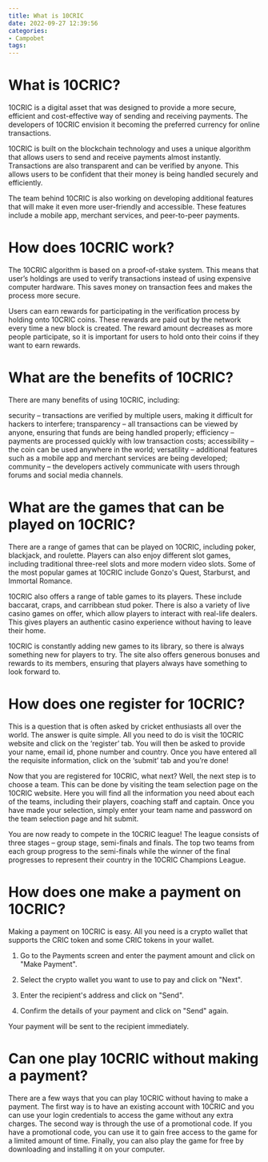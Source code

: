 ```yaml
---
title: What is 10CRIC
date: 2022-09-27 12:39:56
categories:
- Campobet
tags:
---
```



#  What is 10CRIC?

10CRIC is a digital asset that was designed to provide a more secure, efficient and cost-effective way of sending and receiving payments. The developers of 10CRIC envision it becoming the preferred currency for online transactions.

10CRIC is built on the blockchain technology and uses a unique algorithm that allows users to send and receive payments almost instantly. Transactions are also transparent and can be verified by anyone. This allows users to be confident that their money is being handled securely and efficiently.

The team behind 10CRIC is also working on developing additional features that will make it even more user-friendly and accessible. These features include a mobile app, merchant services, and peer-to-peer payments.

# How does 10CRIC work?

The 10CRIC algorithm is based on a proof-of-stake system. This means that user’s holdings are used to verify transactions instead of using expensive computer hardware. This saves money on transaction fees and makes the process more secure.

Users can earn rewards for participating in the verification process by holding onto 10CRIC coins. These rewards are paid out by the network every time a new block is created. The reward amount decreases as more people participate, so it is important for users to hold onto their coins if they want to earn rewards.

# What are the benefits of 10CRIC?

There are many benefits of using 10CRIC, including:

 security – transactions are verified by multiple users, making it difficult for hackers to interfere;
transparency – all transactions can be viewed by anyone, ensuring that funds are being handled properly; efficiency – payments are processed quickly with low transaction costs; accessibility – the coin can be used anywhere in the world; versatility – additional features such as a mobile app and merchant services are being developed; community – the developers actively communicate with users through forums and social media channels.

#  What are the games that can be played on 10CRIC?

There are a range of games that can be played on 10CRIC, including poker, blackjack, and roulette. Players can also enjoy different slot games, including traditional three-reel slots and more modern video slots. Some of the most popular games at 10CRIC include Gonzo's Quest, Starburst, and Immortal Romance.

10CRIC also offers a range of table games to its players. These include baccarat, craps, and carribbean stud poker. There is also a variety of live casino games on offer, which allow players to interact with real-life dealers. This gives players an authentic casino experience without having to leave their home.

10CRIC is constantly adding new games to its library, so there is always something new for players to try. The site also offers generous bonuses and rewards to its members, ensuring that players always have something to look forward to.

#  How does one register for 10CRIC?

This is a question that is often asked by cricket enthusiasts all over the world. The answer is quite simple. All you need to do is visit the 10CRIC website and click on the ‘register’ tab. You will then be asked to provide your name, email id, phone number and country. Once you have entered all the requisite information, click on the ‘submit’ tab and you’re done!

Now that you are registered for 10CRIC, what next? Well, the next step is to choose a team. This can be done by visiting the team selection page on the 10CRIC website. Here you will find all the information you need about each of the teams, including their players, coaching staff and captain. Once you have made your selection, simply enter your team name and password on the team selection page and hit submit.

You are now ready to compete in the 10CRIC league! The league consists of three stages – group stage, semi-finals and finals. The top two teams from each group progress to the semi-finals while the winner of the final progresses to represent their country in the 10CRIC Champions League.

#  How does one make a payment on 10CRIC?

Making a payment on 10CRIC is easy. All you need is a crypto wallet that supports the CRIC token and some CRIC tokens in your wallet.

1. Go to the Payments screen and enter the payment amount and click on "Make Payment".

2. Select the crypto wallet you want to use to pay and click on "Next".

3. Enter the recipient's address and click on "Send".

4. Confirm the details of your payment and click on "Send" again.

Your payment will be sent to the recipient immediately.

#  Can one play 10CRIC without making a payment?

There are a few ways that you can play 10CRIC without having to make a payment. The first way is to have an existing account with 10CRIC and you can use your login credentials to access the game without any extra charges. The second way is through the use of a promotional code. If you have a promotional code, you can use it to gain free access to the game for a limited amount of time. Finally, you can also play the game for free by downloading and installing it on your computer.